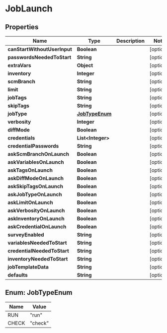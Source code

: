 # JobLaunch

## Properties
Name | Type | Description | Notes
------------ | ------------- | ------------- | -------------
**canStartWithoutUserInput** | **Boolean** |  |  [optional]
**passwordsNeededToStart** | **String** |  |  [optional]
**extraVars** | **Object** |  |  [optional]
**inventory** | **Integer** |  |  [optional]
**scmBranch** | **String** |  |  [optional]
**limit** | **String** |  |  [optional]
**jobTags** | **String** |  |  [optional]
**skipTags** | **String** |  |  [optional]
**jobType** | [**JobTypeEnum**](#JobTypeEnum) |  |  [optional]
**verbosity** | **Integer** |  |  [optional]
**diffMode** | **Boolean** |  |  [optional]
**credentials** | **List&lt;Integer&gt;** |  |  [optional]
**credentialPasswords** | **String** |  |  [optional]
**askScmBranchOnLaunch** | **Boolean** |  |  [optional]
**askVariablesOnLaunch** | **Boolean** |  |  [optional]
**askTagsOnLaunch** | **Boolean** |  |  [optional]
**askDiffModeOnLaunch** | **Boolean** |  |  [optional]
**askSkipTagsOnLaunch** | **Boolean** |  |  [optional]
**askJobTypeOnLaunch** | **Boolean** |  |  [optional]
**askLimitOnLaunch** | **Boolean** |  |  [optional]
**askVerbosityOnLaunch** | **Boolean** |  |  [optional]
**askInventoryOnLaunch** | **Boolean** |  |  [optional]
**askCredentialOnLaunch** | **Boolean** |  |  [optional]
**surveyEnabled** | **String** |  |  [optional]
**variablesNeededToStart** | **String** |  |  [optional]
**credentialNeededToStart** | **String** |  |  [optional]
**inventoryNeededToStart** | **String** |  |  [optional]
**jobTemplateData** | **String** |  |  [optional]
**defaults** | **String** |  |  [optional]

<a name="JobTypeEnum"></a>
## Enum: JobTypeEnum
Name | Value
---- | -----
RUN | &quot;run&quot;
CHECK | &quot;check&quot;
